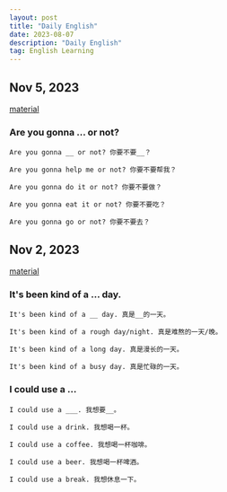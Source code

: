 ```yaml
---
layout: post
title: "Daily English"
date: 2023-08-07
description: "Daily English"
tag: English Learning
---
```


## Nov 5, 2023

[material](https://www.bilibili.com/video/BV1c84y1R77G/?buvid=Z34F8E34D12BC6C64BF0B7A8F1FC14B50935&is_story_h5=false&mid=K8xHrWA25JE2ByBfiZ7w%2Bg%3D%3D&p=1&plat_id=116&share_from=ugc&share_medium=iphone&share_plat=ios&share_source=WEIXIN&share_tag=s_i&timestamp=1699235388&unique_k=TvfOF6e&up_id=286051472)

### Are you gonna ... or not?

```
Are you gonna __ or not? 你要不要__？

Are you gonna help me or not? 你要不要帮我？

Are you gonna do it or not? 你要不要做？

Are you gonna eat it or not? 你要不要吃？

Are you gonna go or not? 你要不要去？
```

## Nov 2, 2023

[material](https://www.bilibili.com/video/BV11B4y1o73o/?-Arouter=story&buvid=de9a7c3d243642e05f0a5ad6d00172f2&from_spmid=tm.recommend.0.0&is_story_h5=true&mid=K8xHrWA25JE2ByBfiZ7w%2Bg%3D%3D&p=1&plat_id=163&share_from=ugc&share_medium=iphone&share_plat=ios&share_session_id=38576EFE-6B4C-429D-97A8-D75D34D36E07&share_source=WEIXIN&share_tag=s_i&spmid=main.ugc-video-detail-vertical.0.0&timestamp=1698964728&unique_k=zDMioZf&up_id=286051472)

### It's been kind of a ... day.

```
It's been kind of a __ day. 真是__的一天。

It's been kind of a rough day/night. 真是难熬的一天/晚。

It's been kind of a long day. 真是漫长的一天。

It's been kind of a busy day. 真是忙碌的一天。
```

### I could use a ...

```
I could use a ___. 我想要__。

I could use a drink. 我想喝一杯。

I could use a coffee. 我想喝一杯咖啡。

I could use a beer. 我想喝一杯啤酒。

I could use a break. 我想休息一下。
```
